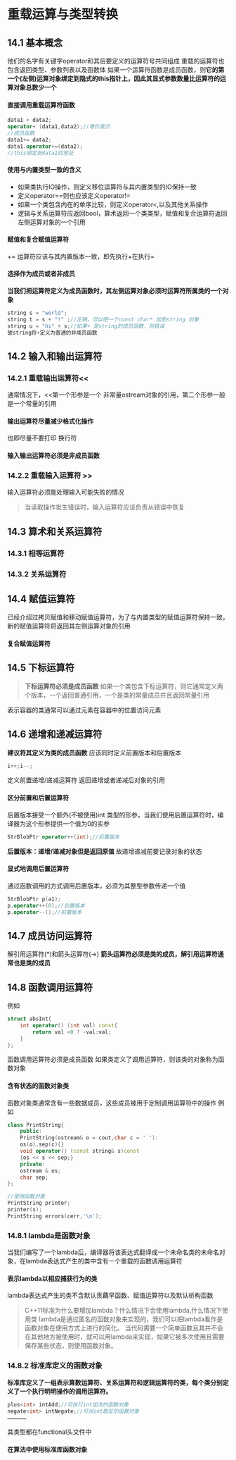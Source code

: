 # 重载运算与类型转换
## 14.1 基本概念
他们的名字有关键字operator和其后要定义的运算符号共同组成
重载的运算符也包含返回类型、参数列表以及函数体
如果一个运算符函数是成员函数，则**它的第一个(左侧)运算对象绑定到隐式的this指针上，因此其显式参数数量比运算符的运算对象总数少一个**

#### 直接调用重载运算符函数
```C++
data1 + data2;
operator+ (data1,data2);//等价表示
//成员函数
data1+= data2;
data1.operator+=(data2);
//this绑定到data1的地址
```

#### 使用与内置类型一致的含义
* 如果类执行IO操作，则定义移位运算符与其内置类型的IO保持一致
* 定义operator==则也应该定义operator!=
* 如果一个类包含内在的单序比较，则定义operator<,以及其他关系操作
* 逻辑与关系运算符应返回bool，算术返回一个类类型，赋值和复合运算符返回左侧运算对象的一个引用

#### 赋值和复合赋值运算符
+= 运算符应该与其内置版本一致，即先执行+在执行=
#### 选择作为成员或者非成员
**当我们把运算符定义为成员函数时，其左侧运算对象必须时运算符所属类的一个对象**
```C++
string s = "world";
string t = s + "!" ;//正确，可以吧一个const char* 加到string 对象
string u = "hi" + s;//如果+ 是string的成员函数，则错误
故string将+定义为普通的非成员函数
```

## 14.2 输入和输出运算符
### 14.2.1 重载输出运算符<<
通常情况下，<<第一个形参是一个 非常量ostream对象的引用，第二个形参一般是一个常量的引用

#### 输出运算符尽量减少格式化操作
也即尽量不要打印 换行符
#### 输入输出运算符必须是非成员函数

### 14.2.2 重载输入运算符 >>
输入运算符必须能处理输入可能失败的情况
> 当读取操作发生错误时，输入运算符应该负责从错误中恢复

## 14.3 算术和关系运算符
### 14.3.1 相等运算符
### 14.3.2 关系运算符
## 14.4 赋值运算符
已经介绍过拷贝赋值和移动赋值运算符，为了与内置类型的赋值运算符保持一致，新的赋值运算符将返回其左侧运算对象的引用

#### 复合赋值运算符
## 14.5 下标运算符
> **下标运算符必须是成员函数**
> 如果一个类包含下标运算符，则它通常定义两个版本，一个返回普通引用，一个是类的常量成员并且返回常量引用


表示容器的类通常可以通过元素在容器中的位置访问元素

## 14.6 递增和递减运算符
**建议将其定义为类的成员函数**
应该同时定义前置版本和后置版本
```C++
i++;i--;
```
定义前置递增/递减运算符
返回递增或者递减后对象的引用

#### 区分前置和后置运算符
后置版本接受一个额外(不被使用)int 类型的形参，当我们使用后置运算符时，编译器为这个形参提供一个值为0的实参
```C++
StrBlobPtr operator++(int);//后置版本
```
**后置版本：递增/递减对象但是返回原值** 故递增递减前要记录对象的状态
#### 显式地调用后置运算符
通过函数调用的方式调用后置版本，必须为其整型参数传递一个值
```C++
StrBlobPtr p(a1);
p.operator++(0);//后置版本
p.operator--();//前置版本
```
## 14.7 成员访问运算符
解引用运算符(*)和箭头运算符(->)
**箭头运算符必须是类的成员，解引用运算符通常也是类的成员**
## 14.8 函数调用运算符
例如
```C++
struct absInt{
    int operator() (int val) const{
        return val <0 ? -val:val;
    }
};
```
函数调用运算符必须是成员函数
如果类定义了调用运算符，则该类的对象称为函数对象
#### 含有状态的函数对象类
函数对象类通常含有一些数据成员，这些成员被用于定制调用运算符中的操作
例如
```C++
class PrintString{
    public:
    PrintString(ostream& o = cout,char c = ' '):
    os(o),sep(c){}
    void operator() (const string& s)const
    {os << s << sep;}
    private:
    ostream & os;
    char sep;
};

//使用函数对象
PrintString printer;
printer(s);
PrintString errors(cerr,'\n');
```

### 14.8.1 lambda是函数对象
当我们编写了一个lambda后，编译器将该表达式翻译成一个未命名类的未命名对象，在lambda表达式产生的类中含有一个重载的函数调用运算符

#### 表示lambda以相应捕获行为的类
lambda表达式产生的类不含默认贡藕早函数、赋值运算符以及默认析构函数
> C++11标准为什么要增加lambda？什么情况下会使用lambda,什么情况下使用类
> lambda是通过匿名的函数对象来实现的，我们可以把lambda看作是函数对象在使用方式上进行的简化。
> 当代码需要一个简单函数且其并不会在其他地方被使用时，就可以用lambda来实现，如果它被多次使用且需要保存某些状态，则使用函数对象。

### 14.8.2 标准库定义的函数对象
**标准库定义了一组表示算数运算符、关系运算符和逻辑运算符的类，每个类分别定义了一个执行明明操作的调用运算符。**
```C++
plus<int> intAdd;//可执行int加法的函数对象
negate<int> intNegate;//可对int取反的函数对象
………………
```
其类型都在functional头文件中

#### 在算法中使用标准库函数对象

